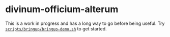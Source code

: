 # divinum-officium-alterum

This is a work in progress and has a long way to go before being useful.  Try
[`scripts/bringup/bringup-demo.sh`](scripts/bringup/bringup-demo.sh) to get
started.
